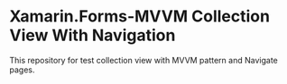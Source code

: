 # Xamarin.Forms-MVVM Collection View With Navigation
This repository for test collection view with MVVM pattern and Navigate pages.
